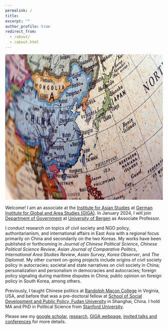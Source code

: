 ```yaml
---
permalink: /
title:
excerpt: ""
author_profile: true
redirect_from:
  - /about/
  - /about.html
---
```

<img src="https://github.com/ehsong/ehsong.github.io/blob/master/images/east_asia_resized.jpg?raw=true" width="700" height="466">

Welcome! I am an associate at the [Institute for Asian Studies](https://www.giga-hamburg.de/en/institutes/giga-institute-for-asian-studies/) at [German Institute for Global and Area Studies (GIGA)](https://www.giga-hamburg.de/en/). In January 2024, I will join [Department of Government](https://www.uib.no/en/gov) at [University of Bergen](https://www.uib.no/en) as Associate Professor.  

I conduct research on topics of civil society and NGO policy, authoritarianism, and international affairs in East Asia with a regional focus primarily on China and secondarily on the two Koreas. My works have been published or forthcoming in *Journal of Chinese Political Science*, *Chinese Political Science Review*, *Asian Journal of Comparative Politics*, *International Area Studies Review*, *Asian Survey*, *Korea Observer*, and *The Diplomat*. My other current on-going projects include origins of civil society policy in autocracies; societal and state narratives on civil society in China; personalization and personalism in democracies and autocracies; foreign policy signaling during maritime disputes in China; public opinion on foreign policy in South Korea, among others.  

Previously, I taught Chinese politics at [Randolph Macon College](https://www.rmc.edu/) in Virginia, USA, and before that was a pre-doctoral fellow at [School of Social Development and Public Policy, Fudan University](https://www.fudan.edu.cn/en/2019/0514/c295a96700/page.htm) in Shanghai, China. I hold MA and PhD in Political Science from [Stanford University](https://stanford.edu).  

Please see my [google scholar](https://scholar.google.com/citations?user=0TXDcZUAAAAJ&hl=en), [research](https://ehsong.github.io/research/), [GIGA webpage](https://www.giga-hamburg.de/en/the-giga/team/song-esther), [invited talks and conferences](https://ehsong.github.io/talks/) for more details.
